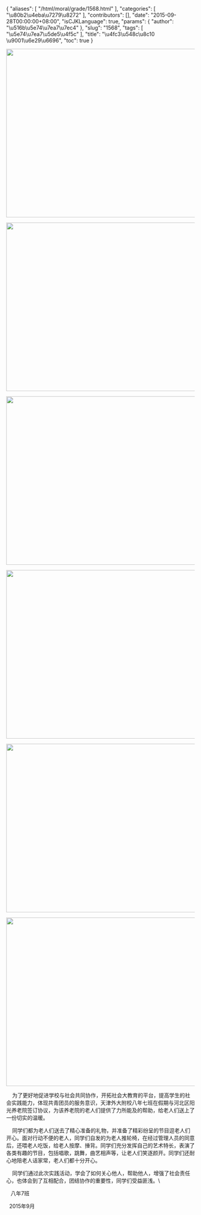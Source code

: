 {
    "aliases": [
        "/html/moral/grade/1568.html"
    ],
    "categories": [
        "\u80b2\u4eba\u7279\u8272"
    ],
    "contributors": [],
    "date": "2015-09-28T00:00:00+08:00",
    "isCJKLanguage": true,
    "params": {
        "author": "\u516b\u5e74\u7ea7\u7ec4"
    },
    "slug": "1568",
    "tags": [
        "\u5e74\u7ea7\u5de5\u4f5c"
    ],
    "title": "\u4fc3\u548c\u8c10  \u9001\u6e29\u6696",
    "toc": true
}


<img
    src="https://cdn.tfls.online/mirror/full/f6b24e1a7883b8841bf753e1e1137f91926d1b2f.jpg"
    style="display:block;margin-left:auto;margin-right:auto;"
    decoding="async"
    fetchpriority="auto"
    loading="lazy"
    height="450"
    width="600"
/>





<img
    src="https://cdn.tfls.online/mirror/full/c048b2ce4af462723992b5b98a666f4dcc03371a.jpg"
    style="display:block;margin-left:auto;margin-right:auto;"
    decoding="async"
    fetchpriority="auto"
    loading="lazy"
    height="450"
    width="600"
/>





<img
    src="https://cdn.tfls.online/mirror/full/4c2961b92a1db39aed51fd4ef9b7be824f778537.jpg"
    style="display:block;margin-left:auto;margin-right:auto;"
    decoding="async"
    fetchpriority="auto"
    loading="lazy"
    height="450"
    width="600"
/>





<img
    src="https://cdn.tfls.online/mirror/full/8d3625bb53c26ac626124907b99250f01fad5c89.jpg"
    style="display:block;margin-left:auto;margin-right:auto;"
    decoding="async"
    fetchpriority="auto"
    loading="lazy"
    height="450"
    width="600"
/>





<img
    src="https://cdn.tfls.online/mirror/full/a2846d0c8bd8bcd4632a2ba27b08ca499ce251d5.jpg"
    style="display:block;margin-left:auto;margin-right:auto;"
    decoding="async"
    fetchpriority="auto"
    loading="lazy"
    height="450"
    width="600"
/>





<img
    src="https://cdn.tfls.online/mirror/full/c79656bb4bda392dcbc57305aa593becbaa31a8b.jpg"
    style="display:block;margin-left:auto;margin-right:auto;"
    decoding="async"
    fetchpriority="auto"
    loading="lazy"
    height="450"
    width="600"
/>




  





    为了更好地促进学校与社会共同协作，开拓社会大教育的平台，提高学生的社会实践能力，体现共青团员的服务意识，天津外大附校八年七班在假期与河北区阳光养老院签订协议，为该养老院的老人们提供了力所能及的帮助，给老人们送上了一份切实的温暖。




    同学们都为老人们送去了精心准备的礼物，并准备了精彩纷呈的节目逗老人们开心。面对行动不便的老人，同学们自发的为老人推轮椅，在经过管理人员的同意后，还喂老人吃饭，给老人按摩、捶背。同学们充分发挥自己的艺术特长，表演了各类有趣的节目，包括唱歌，跳舞，曲艺相声等，让老人们笑逐颜开。同学们还耐心地陪老人话家常，老人们都十分开心。




    同学们通过此次实践活动，学会了如何关心他人，帮助他人，增强了社会责任心，也体会到了互相配合，团结协作的重要性，同学们受益匪浅。\




  






   八年7班




  2015年9月




  





  



